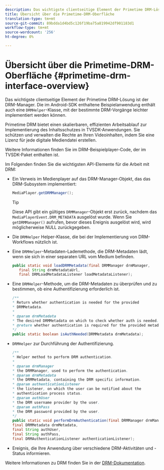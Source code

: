 ```yaml
---
description: Das wichtigste clientseitige Element der Primetime DRM-Lösung ist der DRM-Manager. Die im Android SDK enthaltene Beispielanwendung enthält auch eine DRMHelper-Klasse, mit der bestimmte DRM-Vorgänge leichter implementiert werden können.
title: Übersicht über die Primetime-DRM-Oberfläche
translation-type: tm+mt
source-git-commit: 89bdda1d4bd5c126f19ba75a819942df901183d1
workflow-type: tm+mt
source-wordcount: '256'
ht-degree: 0%

---
```



# Übersicht über die Primetime-DRM-Oberfläche {#primetime-drm-interface-overview}

Das wichtigste clientseitige Element der Primetime DRM-Lösung ist der DRM-Manager. Die im Android-SDK enthaltene Beispielanwendung enthält auch eine `DRMHelper`-Klasse, mit der bestimmte DRM-Vorgänge leichter implementiert werden können.

<!--<a id="section_4DD54E085AB345FE9BE00865E56B28DB"></a>-->

Primetime DRM bietet einen skalierbaren, effizienten Arbeitsablauf zur Implementierung des Inhaltsschutzes in TVSDK-Anwendungen. Sie schützen und verwalten die Rechte an Ihren Videoinhalten, indem Sie eine Lizenz für jede digitale Mediendatei erstellen.

Weitere Informationen finden Sie im DRM-Beispielplayer-Code, der im TVSDK-Paket enthalten ist.

Im Folgenden finden Sie die wichtigsten API-Elemente für die Arbeit mit DRM:

* Ein Verweis im Medienplayer auf das DRM-Manager-Objekt, das das DRM-Subsystem implementiert:

   ```java
   MediaPlayer.getDRMManager();
   ```

   >[!TIP]
   >
   >Diese API gibt ein gültiges `DRMManager`-Objekt erst zurück, nachdem das `MediaPlayerEvent.DRM_METADATA` ausgelöst wurde. Wenn Sie `getDRMManager()` aufrufen, bevor dieses Ereignis ausgelöst wird, wird möglicherweise NULL zurückgegeben.

* Die `DRMHelper` Helper-Klasse, die bei der Implementierung von DRM-Workflows nützlich ist.
* Eine `DRMHelper`-Metadaten-Lademethode, die DRM-Metadaten lädt, wenn sie sich in einer separaten URL vom Medium befinden.

   ```java
   public static void loadDRMMetadata(final DRMManager drmManager,  
      final String drmMetadataUrl,  
      final DRMLoadMetadataListener loadMetadataListener);
   ```

* Eine `DRMHelper`-Methode, um die DRM-Metadaten zu überprüfen und zu bestimmen, ob eine Authentifizierung erforderlich ist.

   ```java
   /** 
   * Return whether authentication is needed for the provided 
   * DRMMetadata. 
   * 
   * @param drmMetadata 
   * The desired DRMMetadata on which to check whether auth is needed. 
   * @return whether authentication is required for the provided metadata 
   */ 
   public static boolean isAuthNeeded(DRMMetadata drmMetadata);
   ```

* `DRMHelper` zur Durchführung der Authentifizierung.

   ```java
   /** 
   * Helper method to perform DRM authentication. 
   * 
   * @param drmManager 
   * the DRMManager, used to perform the authentication. 
   * @param drmMetadata 
   * the DRMMetadata, containing the DRM specific information. 
   * @param authenticationListener 
   * the listener, on which the user can be notified about the 
   * authentication process status. 
   * @param authUser 
   * the DRM username provider by the user. 
   * @param authPass 
   * the DRM password provided by the user. 
   */ 
   public static void performDrmAuthentication(final DRMManager drmManager,  
   final DRMMetadata drmMetadata,  
   final String authUser,  
   final String authPass,  
   final DRMAuthenticationListener authenticationListener);
   ```

* Ereignis, die Ihre Anwendung über verschiedene DRM-Aktivitäten und -Status informieren.

Weitere Informationen zu DRM finden Sie in der [DRM-Dokumentation](https://helpx.adobe.com/primetime/user-guide.html).
